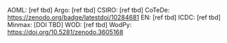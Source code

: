 AOML: [ref tbd]
Argo: [ref tbd]
CSIRO: [ref tbd]
CoTeDe: https://zenodo.org/badge/latestdoi/10284681
EN: [ref tbd]
ICDC: [ref tbd]
Minmax: [DOI TBD]
WOD: [ref tbd]
WodPy: https://doi.org/10.5281/zenodo.3605168
